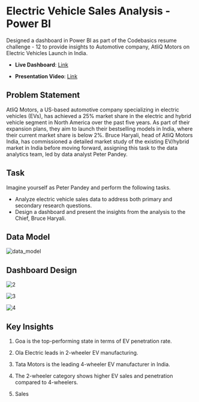 # Electric Vehicle Sales Analysis - Power BI

Designed a dashboard in Power BI as part of the Codebasics resume challenge - 12 to provide insights to Automotive company, AtliQ Motors on Electric Vehicles Launch in India.

- **Live Dashboard**: [Link](https://app.powerbi.com/view?r=eyJrIjoiZmEyYmUxOTktNjY5YS00YTQ5LWI5MzItZjRmOTgxNzlhYzJmIiwidCI6ImM2ZTU0OWIzLTVmNDUtNDAzMi1hYWU5LWQ0MjQ0ZGM1YjJjNCJ9)

- **Presentation Video**: [Link](https://www.youtube.com/watch?v=7xtxMVv--V0&t=11s)

## Problem Statement

AtliQ Motors, a US-based automotive company specializing in electric vehicles (EVs), has achieved a 25% market share in the electric and hybrid vehicle segment in North America over the past five years. As part of their expansion plans, they aim to launch their bestselling models in India, where their current market share is below 2%. Bruce Haryali, head of AtliQ Motors India, has commissioned a detailed market study of the existing EV/hybrid market in India before moving forward, assigning this task to the data analytics team, led by data analyst Peter Pandey.

## Task

Imagine yourself as Peter Pandey and perform the following tasks.

- Analyze electric vehicle sales data to address both primary and secondary research questions.
- Design a dashboard and present the insights from the analysis to the Chief, Bruce Haryali.

## Data Model

![data_model](https://github.com/user-attachments/assets/b8f3dcb9-f23f-4158-9909-df9c32056601)

## Dashboard Design

![2](https://github.com/user-attachments/assets/3423b1ba-7ed5-48ff-9131-3e6c8bc2cc59)

![3](https://github.com/user-attachments/assets/13d8e0da-1fe6-4dea-a820-592c340a4306)

![4](https://github.com/user-attachments/assets/f6647322-38fa-4436-8804-e65277ff3e13)

## Key Insights

1. Goa is the top-performing state in terms of EV penetration rate.

2. Ola Electric leads in 2-wheeler EV manufacturing.

3. Tata Motors is the leading 4-wheeler EV manufacturer in India.

4. The 2-wheeler category shows higher EV sales and penetration compared to 4-wheelers.

5. Sales 
